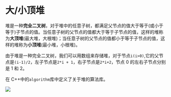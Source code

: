 # 大/小顶堆

堆是一种**完全二叉树**，对于堆中的任意子树，都满足父节点的值大于等于(或小于等于)子节点的值。当任意子树的父节点的值都大于等于子节点的值，这样的堆称为**大顶堆**(最大堆，大根堆)；当任意子树的父节点的值都小于等于子节点的值，这样的堆称为**小顶堆**(最小堆，小根堆)。

由于堆是一种完全二叉树，我们可以用数组来存储堆，对于节点`i(i>0)`,它的父节点是`(i-1)/2`，左子节点是`2*i + 1`，右子节点是`2*i+2`，节点 0 的左右子节点分别是 1 和 2。

在 C++中的`algorithm`库中定义了关于堆的算法库。

![](https://cdn.jsdelivr.net/gh/AZMDDY/imgs/20200907201148.png)
